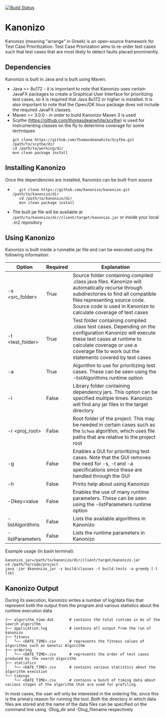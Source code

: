 [![Build Status](https://travis-ci.org/kanonizo/kanonizo.svg)](https://travis-ci.org/kanonizo/kanonizo)


# Kanonizo
Kanonizo (meaning "arrange" in Greek) is an open-source framework for Test Case Prioritization. Test Case Priorization aims to re-order test cases such that
test cases that are most likely to detect faults placed prominently.

## Dependencies
Kanonizo is built in Java and is built using Maven.
- Java >= 8u172 - it is important to note that Kanonizo uses certain JavaFX packages to create a Graphical User Interface for
prioritizing test cases, so it is required that Java 8u172 or higher is installed. It is also important to note that the OpenJDK
linux package does not include the required JavaFX classes.
- Maven >= 3.0.0 - in order to build Kanonizo Maven 3 is used
- Scythe (https://github.com/thomasdeanwhite/scythe) is used for instrumenting classes on the fly to determine coverage for some
techniques
  ```
  git clone https://github.com/thomasdeanwhite/Scythe.git /path/to/scythe/dir
  cd /path/to/working/dir
  mvn clean package install
  ```
  
## Installing Kanonizo
Once the dependencies are installed, Kanonizo can be built from source
- ```
     git clone https://github.com/kanonizo/kanonizo.git /path/to/kanonizo/dir
     cd /path/to/kanonizo/dir
     mvn clean package install
  ```
- The built jar file will be available at `/path/to/kanonizo/dir/client/target/kanonizo.jar` or inside your local .m2 repository

## Using Kanonizo
Kanonizo is built inside a runnable jar file and can be executed using the following information:

Option | Required | Explanation
------ | -------- | -----------
-s <src_folder> | True | Source folder containing compiled .class java files. Kanonizo will automatically recurse through subdirectories to find all compatible files representing source code. Source code is used in Kanonizo to calculate coverage of test cases
-t <test_folder>| True | Test folder containing compiled .class test cases. Depending on the configuration Kanonizo will execute these test cases at runtime to calculate coverage or use a coverage file to work out the statements covered by test cases
-a <algorithm> | True | Algorithm to use for prioritizing test cases. These can be seen using the -listAlgorithms runtime option
-l <library1> | False | Library folder containing dependency jars. This option can be specified multiple times. Kanonizo will find any jar files in the target directory
-r <proj_root> | False | Root folder of the project. This may be needed in certain cases such as the `Schwa` algorithm, which uses file paths that are relative to the project root
-g | False | Enables a GUI for prioritizing test cases. Note that the GUI removes the need for -s, -t and -a specifications since these are handled through the GUI
-h | False | Prints help about using Kanonizo
-Dkey=value | False | Enables the use of many runtime parameters. These can be seen using the -listParameters runtime option
-listAlgorithms | False | Lists the available algorithms in Kanonizo
-listParameters | False | Lists the runtime parameters in Kanonizo

Example usage (in bash terminal):
```
kanonizo_jar=/path/to/kanonizo/dir/client/target/kanonizo.jar
cd /path/to/code/project
java -jar $kanonizo_jar -s build/classes -t build.tests -a greedy [-l lib]
```
## Kanonizo Output

During its execution, Kanonizo writes a number of log/data files that represent both the output from the program and various statistics about the runtime execution data

```
├── algorithm_time.dat       # contains the total runtime in ms of the search algorithm
├── application.log          # contains all output from the run of kanonizo
├── fitness 
│   └── <DATE_TIME>.csv      # represents the fitness values of algorithms such as Genetic Algorithm
├── ordering
│   └── <DATE_TIME>.csv      # represents the order of test cases produced by the search algorithm
├── statistics
│   └── <DATE_TIME>.csv      # contains various statistics about the algorithm execution
└── timings
    └── <DATE_TIME>.csv      # contains a bunch of timing data about various stages of the algorithm that are used for profiling
```

In most cases, the user will only be interested in the ordering file, since this is the primary reason for running the tool.
Both the directory in which data files are stored and the name of the data files can be specified on the command line using -Dlog_dir and -Dlog_filename respectively


